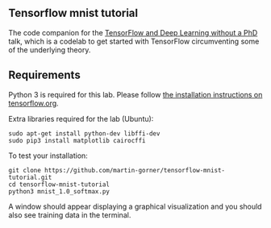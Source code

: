 ## Tensorflow mnist tutorial

The code companion for the [TensorFlow and Deep Learning without a PhD](https://docs.google.com/presentation/d/1TVixw6ItiZ8igjp6U17tcgoFrLSaHWQmMOwjlgQY9co/pub?slide=id.p) talk, which is a codelab to get started with TensorFlow circumventing some of the underlying theory. 

## Requirements

Python 3 is required for this lab. Please follow [the installation instructions on tensorflow.org](https://www.tensorflow.org/versions/r0.9/get_started/os_setup.html#requirements).

Extra libraries required for the lab (Ubuntu):

```
sudo apt-get install python-dev libffi-dev
sudo pip3 install matplotlib cairocffi
```

To test your installation:

```
git clone https://github.com/martin-gorner/tensorflow-mnist-tutorial.git
cd tensorflow-mnist-tutorial
python3 mnist_1.0_softmax.py
```

A window should appear displaying a graphical visualization and you should also see training data in the terminal.
